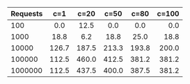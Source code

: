 |Requests | c=1  | c=20 | c=50  | c=80 | c=100|
| ------ | :---: | :---: | :---: | :---: | ----: |
|100|0.0|12.5|0.0|0.0|0.0|
|1000|18.8|6.2|18.8|25.0|18.8|
|10000|126.7|187.5|213.3|193.8|200.0|
|100000|112.5|460.0|412.5|381.2|381.2|
|1000000|112.5|437.5|400.0|387.5|381.2|
